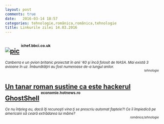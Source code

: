 ```yaml
---
layout: post
comments: true
date:   2016-03-14 18:57
categories: tehnologie,românica,românica,tehnologie
title: Linkurile zilei 14.03.2016
---
```


## [![pic](http://ichef.bbci.co.uk/wwfeatures/1600_900/images/live/p0/3m/1n/p03m1n0m.jpg)](http://ichef.bbci.co.uk/wwfeatures/1600_900/images/live/p0/3m/1n/p03m1n0m.jpg) <sup><sup><sup>ichef.bbci.co.uk</sup></sup></sup>  
<span style="float: left;" ><sup>_Canberra e un avion britanic proiectat în anii '40 şi încă folosit de NASA. Mai există 3 avioane în uz. Îmbunătăţiri au fost numeroase de-a lungul anilor._</sup></span><span style="float: right;" ><sup><sup>_tehnologie_</sup></sup></span>
<br/>
<br/>

## [Un tanar roman sustine ca este hackerul GhostShell](http://economie.hotnews.ro/stiri-it-20865707-tanar-roman-sustine-este-hackerul-ghostshell.htm) <sup><sup><sup>economie.hotnews.ro</sup></sup></sup>  
<span style="float: left;" ><sup>_Ce nu înţeleg eu, dacă îţi recunoşti vina ţi se prescriu automat faptele?! Ce îi împiedică pe americani să ceară extrădarea lui mâine?_</sup></span><span style="float: right;" ><sup><sup>_românica,tehnologie_</sup></sup></span>
<br/>
